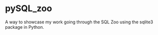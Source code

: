 # pySQL_zoo
A way to showcase my work going through the SQL Zoo using the sqlite3 package in Python.
